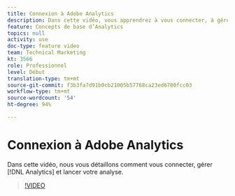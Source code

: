 ```yaml
---
title: Connexion à Adobe Analytics
description: Dans cette vidéo, vous apprendrez à vous connecter, à gérer Analytics et à commencer votre analyse.
feature: Concepts de base d’Analytics
topics: null
activity: use
doc-type: feature video
team: Technical Marketing
kt: 3566
role: Professionnel
level: Début
translation-type: tm+mt
source-git-commit: f3b3fa7d91b0cb21005b57768ca23ed6700fcc03
workflow-type: tm+mt
source-wordcount: '54'
ht-degree: 94%

---
```



# Connexion à Adobe Analytics

Dans cette vidéo, nous vous détaillons comment vous connecter, gérer [!DNL Analytics] et lancer votre analyse.

>[!VIDEO](https://video.tv.adobe.com/v/28771/?quality=12)
